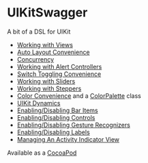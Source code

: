 UIKitSwagger
============

A bit of a DSL for UIKit

 - [Working with Views](Docs/Views.md)
 - [Auto Layout Convenience](Docs/AutoLayout.md)
 - [Concurrency](Docs/Concurrency.md)
 - [Working with Alert Controllers](Docs/Alerts.md)
 - [Switch Toggling Convenience](Docs/Switch.md)
 - [Working with Sliders](Docs/Slider.md)
 - [Working with Steppers](Docs/Stepper.md)
 - [Color Convenience](Docs/Color.md) and a [ColorPalette](Docs/ColorPalette.md) class
 - [UIKit Dynamics](Docs/Dynamics.md)
 - [Enabling/Disabling Bar Items](Docs/BarItem.md)
 - [Enabling/Disabling Controls](Docs/Control.md)
 - [Enabling/Disabling Gesture Recognizers](Docs/GestureRecognizer.md)
 - [Enabling/Disabling Labels](Docs/Label.md)
 - [Managing An Activity Indicator View](Docs/SpinnerStateManager.md)


Available as a [CocoaPod](http://cocoapods.org)
